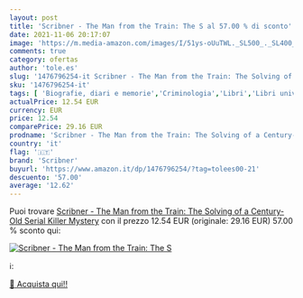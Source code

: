 ```yaml
---
layout: post
title: 'Scribner - The Man from the Train: The S al 57.00 % di sconto'
date: 2021-11-06 20:17:07
image: 'https://m.media-amazon.com/images/I/51ys-oUuTWL._SL500_._SL400_.jpg'
comments: true
category: ofertas
author: 'tole.es'
slug: '1476796254-it Scribner - The Man from the Train: The Solving of a...'
sku: '1476796254-it'
tags: [ 'Biografie, diari e memorie','Criminologia','Libri','Libri universitari','Libri universitari scienze sociali','Memorie','Società e scienze sociali','Sociologia','Storia','Storia contemporanea dal XX secolo a oggi','Studi culturali e sociali','scribner', ]
actualPrice: 12.54 EUR
currency: EUR
price: 12.54
comparePrice: 29.16 EUR
prodname: 'Scribner - The Man from the Train: The Solving of a Century-Old Serial Killer Mystery'
country: 'it'
flag: '🇮🇹'
brand: 'Scribner'
buyurl: 'https://www.amazon.it/dp/1476796254/?tag=tolees00-21'
descuento: '57.00'
average: '12.62'
---
```


Puoi trovare [Scribner - The Man from the Train: The Solving of a Century-Old Serial Killer Mystery](https://www.amazon.it/dp/1476796254/?tag=tolees00-21) con il prezzo 12.54 EUR (originale: 29.16 EUR) 57.00 % sconto qui:

[![Scribner - The Man from the Train: The S](https://m.media-amazon.com/images/I/51ys-oUuTWL._SL500_._SL400_.jpg)](https://www.amazon.it/dp/1476796254/?tag=tolees00-21)

ℹ️:


[🛒 Acquista qui!!](https://www.amazon.it/dp/1476796254/?tag=tolees00-21)

